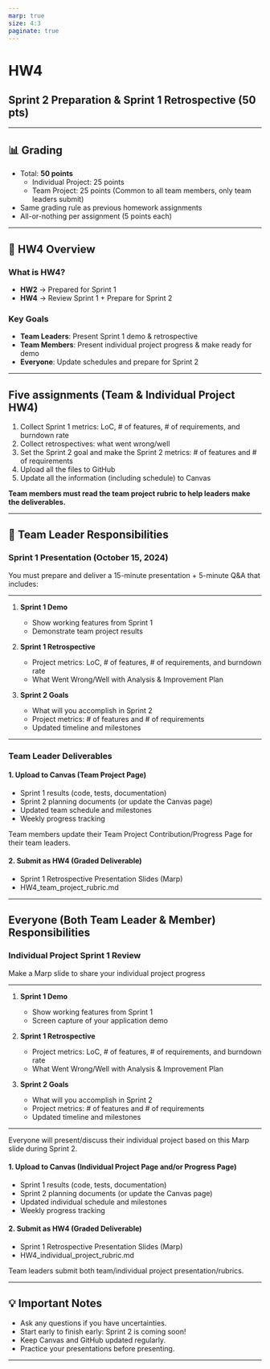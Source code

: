 ```yaml
---
marp: true
size: 4:3
paginate: true
---
```


# HW4  

## Sprint 2 Preparation & Sprint 1 Retrospective (50 pts)

---

## 📊 Grading

- Total: **50 points**  
  - Individual Project: 25 points
  - Team Project: 25 points (Common to all team members, only team leaders submit)
- Same grading rule as previous homework assignments  
- All-or-nothing per assignment (5 points each)

---

## 📅 HW4 Overview  

### What is HW4?

- **HW2** → Prepared for Sprint 1  
- **HW4** → Review Sprint 1 + Prepare for Sprint 2  

### Key Goals

- **Team Leaders**: Present Sprint 1 demo & retrospective  
- **Team Members**: Present individual project progress & make ready for demo
- **Everyone**: Update schedules and prepare for Sprint 2  

---

## Five assignments (Team & Individual Project HW4)

1. Collect Sprint 1 metrics: LoC, # of features, # of requirements, and burndown rate
2. Collect retrospectives: what went wrong/well
3. Set the Sprint 2 goal and make the Sprint 2 metrics: # of features and # of requirements
4. Upload all the files to GitHub
5. Update all the information (including schedule) to Canvas

**Team members must read the team project rubric to help leaders make the deliverables.**

---

## 🎯 Team Leader Responsibilities

### Sprint 1 Presentation (October 15, 2024)

You must prepare and deliver a 15-minute presentation + 5-minute Q&A that includes:

---

1. **Sprint 1 Demo**
   - Show working features from Sprint 1
   - Demonstrate team project results

2. **Sprint 1 Retrospective**
   - Project metrics: LoC, # of features, # of requirements, and burndown rate
   - What Went Wrong/Well with Analysis & Improvement Plan

3. **Sprint 2 Goals**
   - What will you accomplish in Sprint 2
   - Project metrics: # of features and # of requirements
   - Updated timeline and milestones

---

### Team Leader Deliverables

#### 1. Upload to Canvas (Team Project Page)

- Sprint 1 results (code, tests, documentation)
- Sprint 2 planning documents (or update the Canvas page)
- Updated team schedule and milestones
- Weekly progress tracking

Team members update their Team Project Contribution/Progress Page for their team leaders.

#### 2. Submit as HW4 (Graded Deliverable)

- Sprint 1 Retrospective Presentation Slides (Marp)
- HW4_team_project_rubric.md

---

## Everyone (Both Team Leader & Member) Responsibilities

### Individual Project Sprint 1 Review

Make a Marp slide to share your individual project progress

---

1. **Sprint 1 Demo**
   - Show working features from Sprint 1
   - Screen capture of your application demo

2. **Sprint 1 Retrospective**
   - Project metrics: LoC, # of features, # of requirements, and burndown rate
   - What Went Wrong/Well with Analysis & Improvement Plan

3. **Sprint 2 Goals**
   - What will you accomplish in Sprint 2
   - Project metrics: # of features and # of requirements
   - Updated timeline and milestones

---

Everyone will present/discuss their individual project based on this Marp slide during Sprint 2.

#### 1. Upload to Canvas (Individual Project Page and/or Progress Page)

- Sprint 1 results (code, tests, documentation)
- Sprint 2 planning documents (or update the Canvas page)
- Updated individual schedule and milestones
- Weekly progress tracking

#### 2. Submit as HW4 (Graded Deliverable)

- Sprint 1 Retrospective Presentation Slides (Marp)
- HW4_individual_project_rubric.md

Team leaders submit both team/individual project presentation/rubrics.

---

## 💡 Important Notes

- Ask any questions if you have uncertainties.
- Start early to finish early: Sprint 2 is coming soon!
- Keep Canvas and GitHub updated regularly.
- Practice your presentations before presenting.

---
